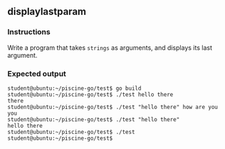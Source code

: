 ## displaylastparam

### Instructions

Write a program that takes `strings` as arguments, and displays its last argument.

### Expected output

```console
student@ubuntu:~/piscine-go/test$ go build
student@ubuntu:~/piscine-go/test$ ./test hello there
there
student@ubuntu:~/piscine-go/test$ ./test "hello there" how are you
you
student@ubuntu:~/piscine-go/test$ ./test "hello there"
hello there
student@ubuntu:~/piscine-go/test$ ./test
student@ubuntu:~/piscine-go/test$
```
